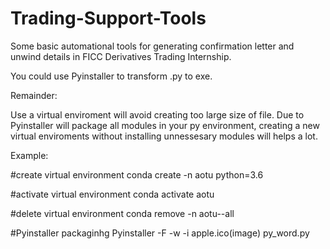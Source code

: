 # Trading-Support-Tools

Some basic automational tools for generating confirmation letter and unwind details in FICC Derivatives Trading Internship.

You could use Pyinstaller to transform .py to exe.

Remainder: 

Use a virtual enviroment will avoid creating too large size of file.
Due to Pyinstaller will package all modules in your py environment, creating a new virtual enviroments without installing unnessesary modules will helps a lot.

Example:

#create virtual environment
conda create -n aotu python=3.6

#activate virtual environment
conda activate aotu

#delete virtual environment
conda remove -n aotu--all

#Pyinstaller packaginhg
Pyinstaller -F -w -i apple.ico(image) py_word.py
